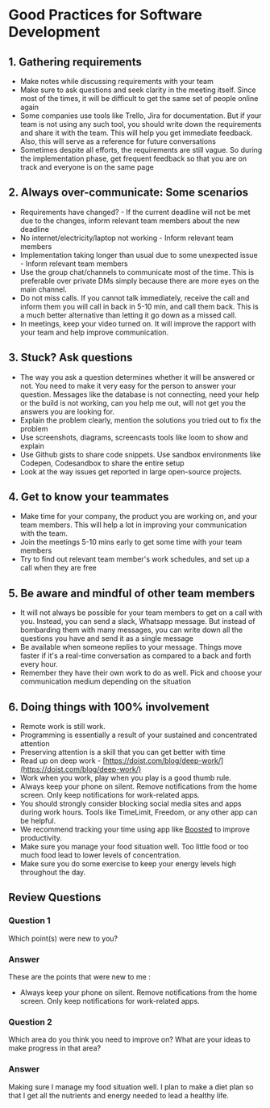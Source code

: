 # Good Practices for Software Development

## 1. Gathering requirements

* Make notes while discussing requirements with your team
* Make sure to ask questions and seek clarity in the meeting itself. Since most of the times, it will be difficult to get the same set of people online again
* Some companies use tools like Trello, Jira for documentation. But if your team is not using any such tool, you should write down the requirements and share it with the team. This will help you get immediate feedback. Also, this will serve as a reference for future conversations
* Sometimes despite all efforts, the requirements are still vague. So during the implementation phase, get frequent feedback so that you are on track and everyone is on the same page


## 2. Always over-communicate: Some scenarios

* Requirements have changed? - If the current deadline will not be met due to the changes, inform relevant team members about the new deadline
* No internet/electricity/laptop not working - Inform relevant team members
* Implementation taking longer than usual due to some unexpected issue - Inform relevant team members
* Use the group chat/channels to communicate most of the time. This is preferable over private DMs simply because there are more eyes on the main channel.
* Do not miss calls. If you cannot talk immediately, receive the call and inform them you will call in back in 5-10 min, and call them back. This is a much better alternative than letting it go down as a missed call.
* In meetings, keep your video turned on. It will improve the rapport with your team and help improve communication.

## 3. Stuck? Ask questions
* The way you ask a question determines whether it will be answered or not. You need to make it very easy for the person to answer your question. Messages like the database is not connecting, need your help or the build is not working, can you help me out, will not get you the answers you are looking for.
* Explain the problem clearly, mention the solutions you tried out to fix the problem
* Use screenshots, diagrams, screencasts tools like loom to show and explain
* Use Github gists to share code snippets. Use sandbox environments like Codepen, Codesandbox to share the entire setup
* Look at the way issues get reported in large open-source projects.

## 4. Get to know your teammates

* Make time for your company, the product you are working on, and your team members. This will help a lot in improving your communication with the team.
* Join the meetings 5-10 mins early to get some time with your team members
* Try to find out relevant team member's work schedules, and set up a call when they are free

## 5. Be aware and mindful of other team members

* It will not always be possible for your team members to get on a call with you. Instead, you can send a slack, Whatsapp message. But instead of bombarding them with many messages, you can write down all the questions you have and send it as a single message
* Be available when someone replies to your message. Things move faster if it's a real-time conversation as compared to a back and forth every hour.
* Remember they have their own work to do as well. Pick and choose your communication medium depending on the situation

## 6. Doing things with 100% involvement

* Remote work is still work.
* Programming is essentially a result of your sustained and concentrated attention
* Preserving attention is a skill that you can get better with time
* Read up on deep work - [https://doist.com/blog/deep-work/](https://doist.com/blog/deep-work/)
* Work when you work, play when you play is a good thumb rule.
* Always keep your phone on silent. Remove notifications from the home screen. Only keep notifications for work-related apps.
* You should strongly consider blocking social media sites and apps during work hours. Tools like TimeLimit, Freedom, or any other app can be helpful.
* We recommend tracking your time using app like [Boosted](https://play.google.com/store/apps/details?id=com.boostedproductivity.app&hl=en_IN) to improve productivity.
* Make sure you manage your food situation well. Too little food or too much food lead to lower levels of concentration.
* Make sure you do some exercise to keep your energy levels high throughout the day.

## Review Questions

### Question 1
Which point(s) were new to you?

### Answer

These are the points that were new to me :

* Always keep your phone on silent. Remove notifications from the home screen. Only keep notifications for work-related apps.


### Question 2
Which area do you think you need to improve on? What are your ideas to make progress in that area?

### Answer

Making sure I manage my food situation well. 
I plan to make a diet plan so that I get all the nutrients and energy needed to lead a healthy life.


